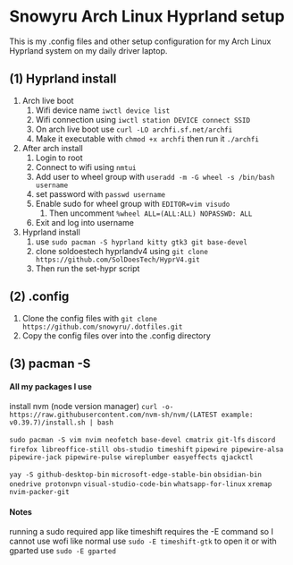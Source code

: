 # Snowyru Arch Linux Hyprland setup
This is my .config files and other setup configuration for my Arch Linux Hyprland system on my daily driver laptop.

##  (1) Hyprland install
1. Arch live boot
	1. Wifi device name `iwctl device list`
 	2. Wifi connection using `iwctl station DEVICE connect SSID`
	3. On arch live boot use `curl -LO archfi.sf.net/archfi`
 	4. Make it executable with `chmod +x archfi` then run it `./archfi`
2. After arch install 
	1. Login to root
 	2. Connect to wifi using `nmtui`
	3. Add user to wheel group with `useradd -m -G wheel -s /bin/bash username`
	4. set password with `passwd username`
	5. Enable sudo for wheel group with `EDITOR=vim visudo`
		1. Then uncomment `%wheel ALL=(ALL:ALL) NOPASSWD: ALL`
	6. Exit and log into username
3. Hyprland install
	1. use `sudo pacman -S hyprland kitty gtk3 git base-devel`
	2. clone soldoestech hyprlandv4 using `git clone https://github.com/SolDoesTech/HyprV4.git`
	3. Then run the set-hypr script
## (2) .config
1. Clone the config files with `git clone https://github.com/snowyru/.dotfiles.git`
2. Copy the config files over into the .config directory
##  (3) pacman -S
#### All my packages I use 

install nvm (node version manager) `curl -o- https://raw.githubusercontent.com/nvm-sh/nvm/(LATEST example: v0.39.7)/install.sh | bash`

`sudo pacman -S vim nvim neofetch base-devel cmatrix git-lfs`
`discord firefox libreoffice-still obs-studio timeshift`
`pipewire pipewire-alsa pipewire-jack pipewire-pulse wireplumber easyeffects qjackctl`

`yay -S github-desktop-bin`
`microsoft-edge-stable-bin`
`obsidian-bin`
`onedrive protonvpn`
`visual-studio-code-bin`
`whatsapp-for-linux`
`xremap`
`nvim-packer-git`

#### Notes
running a sudo required app like timeshift requires the -E command so I cannot use wofi like normal
use `sudo -E timeshift-gtk` to open it or with gparted use `sudo -E gparted`






